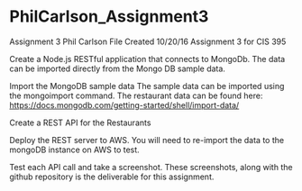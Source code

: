 # PhilCarlson_Assignment3
Assignment 3
Phil Carlson File Created 10/20/16 Assignment 3 for CIS 395

Create a Node.js RESTful application that connects to MongoDb. The data can be imported directly from the Mongo DB sample data.

Import the MongoDB sample data
The sample data can be imported using the mongoimport command. The restaurant data can be found here: https://docs.mongodb.com/getting-started/shell/import-data/

Create a REST API for the Restaurants

Deploy the REST server to AWS. You will need to re-import the data to the mongoDB instance on AWS to test.

Test each API call and take a screenshot. These screenshots, along with the github repository is the deliverable for this assignment.

